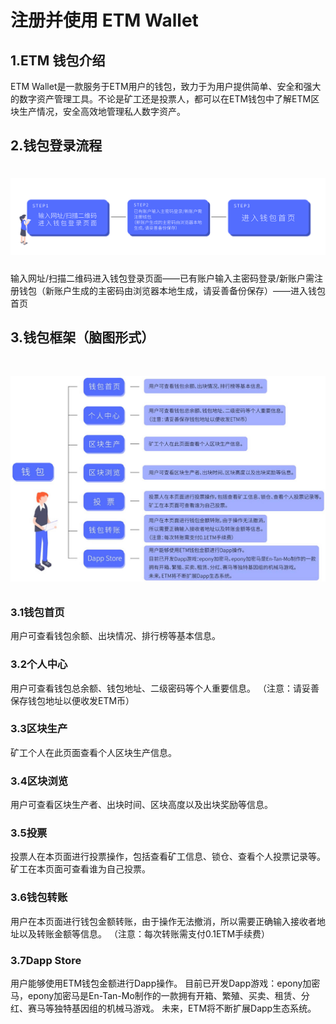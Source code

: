 # 注册并使用 ETM Wallet

## 1.ETM 钱包介绍

ETM Wallet是一款服务于ETM用户的钱包，致力于为用户提供简单、安全和强大的数字资产管理工具。不论是矿工还是投票人，都可以在ETM钱包中了解ETM区块生产情况，安全高效地管理私人数字资产。

## 2.钱包登录流程

<img src="/images/intro/register01.png" style="width:920px;margin:20px 0 10px 0;">

输入网址/扫描二维码进入钱包登录页面——已有账户输入主密码登录/新账户需注册钱包（新账户生成的主密码由浏览器本地生成，请妥善备份保存）——进入钱包首页

## 3.钱包框架（脑图形式）

<img src="/images/intro/register02.jpg" style="width:920px;margin:30px 0 10px 0;">

### 3.1钱包首页

用户可查看钱包余额、出块情况、排行榜等基本信息。

### 3.2个人中心
用户可查看钱包总余额、钱包地址、二级密码等个人重要信息。
（注意：请妥善保存钱包地址以便收发ETM币）

### 3.3区块生产
矿工个人在此页面查看个人区块生产信息。

### 3.4区块浏览
用户可查看区块生产者、出块时间、区块高度以及出块奖励等信息。

### 3.5投票
投票人在本页面进行投票操作，包括查看矿工信息、锁仓、查看个人投票记录等。
矿工在本页面可查看谁为自己投票。

### 3.6钱包转账
用户在本页面进行钱包金额转账，由于操作无法撤消，所以需要正确输入接收者地址以及转账金额等信息。
（注意：每次转账需支付0.1ETM手续费）

### 3.7Dapp Store
用户能够使用ETM钱包金额进行Dapp操作。
目前已开发Dapp游戏：epony加密马，epony加密马是En-Tan-Mo制作的一款拥有开箱、繁殖、买卖、租赁、分红、赛马等独特基因组的机械马游戏。
未来，ETM将不断扩展Dapp生态系统。
